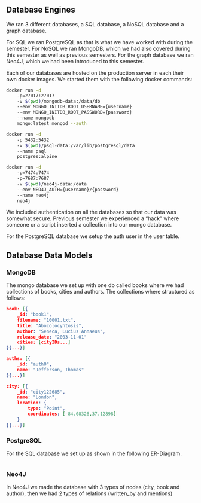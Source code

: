 ## Database Engines

We ran 3 different databases, a SQL database, a NoSQL database and a graph database. 

For SQL we ran PostgreSQL as that is what we have worked with during the semester.
For NoSQL we ran MongoDB, which we had also covered during this semester as well as previous semesters. 
For the graph database we ran Neo4J, which we had been introduced to this semester.

Each of our databases are hosted on the production server in each their own docker images. We started them with the following docker commands:   

```bash
docker run -d
	-p=27017:27017 
	-v $(pwd)/mongodb-data:/data/db 
	--env MONGO_INITDB_ROOT_USERNAME={username} 
	--env MONGO_INITDB_ROOT_PASSWORD={password} 
	--name mongodb 
	mongo:latest mongod --auth
```

```bash
docker run -d
	-p 5432:5432 
	-v $(pwd)/psql-data:/var/lib/postgresql/data 
	--name psql 
	postgres:alpine
```

```bash
docker run -d
	-p=7474:7474 
	-p=7687:7687 
	-v $(pwd)/neo4j-data:/data 
	--env NEO4J_AUTH={username}/{password} 
	--name neo4j 
	neo4j
```

We included authentication on all the databases so that our data was somewhat secure. Previous semester we experienced a “hack” where someone or a script inserted a collection into our mongo database. 

For the PostgreSQL database we setup the auth user in the user table. 

## Database Data Models

### MongoDB

The mongo database we set up with one db called books where we had collections of books, cities and authors. The collections where structured as follows:

```json
book: [{
    _id: "book1",
    filename: "10001.txt",
    title: "Abocolocyntosis",
    author: "Seneca, Lucius Annaeus",
    release_date: "2003-11-01"
    cities: [cityIDs...]
}{...}]

auths: [{
    _id: "auth0",
    name: "Jefferson, Thomas"
}{...}]

city: [{
    _id: "city122685",
    name: "London",
    location: {
        type: "Point",
        coordinates: [-84.08326,37.12898]
    }
}{...}]
```

### PostgreSQL

For the SQL database we set up as shown in the following ER-Diagram.  

![]()

### Neo4J

In Neo4J we made the database with 3 types of nodes (city, book and author), then we had 2 types of relations (written_by and mentions)

![]()
